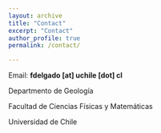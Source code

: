 ```yaml
---
layout: archive
title: "Contact"
excerpt: "Contact"
author_profile: true
permalink: /contact/

---
```

Email: **fdelgado [at] uchile [dot] cl**

Departmento de Geología

Facultad de Ciencias Físicas y Matemáticas

Universidad de Chile
